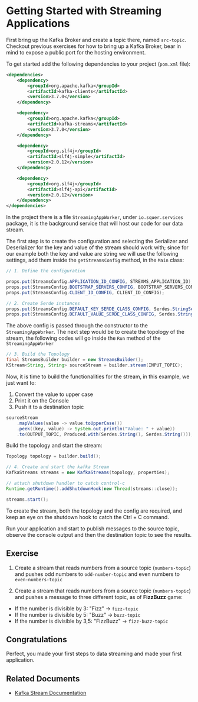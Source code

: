 # Getting Started with Streaming Applications

First bring up the Kafka Broker and create a topic there, named `src-topic`. Checkout previous exercises for how to bring up a Kafka Broker, 
bear in mind to expose a public port for the hosting environment.

To get started add the following dependencies to your project (`pom.xml` file):

```xml
<dependencies>
    <dependency>
        <groupId>org.apache.kafka</groupId>
        <artifactId>kafka-clients</artifactId>
        <version>3.7.0</version>
    </dependency>

    <dependency>
        <groupId>org.apache.kafka</groupId>
        <artifactId>kafka-streams</artifactId>
        <version>3.7.0</version>
    </dependency>

    <dependency>
        <groupId>org.slf4j</groupId>
        <artifactId>slf4j-simple</artifactId>
        <version>2.0.12</version>
    </dependency>

    <dependency>
        <groupId>org.slf4j</groupId>
        <artifactId>slf4j-api</artifactId>
        <version>2.0.12</version>
    </dependency>
</dependencies>
```

In the project there is a file `StreamingAppWorker`, under `io.squer.services` package, it is the background service that will host our code for our data stream.

The first step is to create the configuration and selecting the Serializer and Deserializer for the key and value of the stream should work with;
since for our example both the key and value are string we will use the following settings, add them inside the `getStreamsConfig` method, in the `Main` class: 

```java
// 1. Define the configuration

props.put(StreamsConfig.APPLICATION_ID_CONFIG, STREAMS_APPLICATION_ID);
props.put(StreamsConfig.BOOTSTRAP_SERVERS_CONFIG, BOOTSTRAP_SERVERS_CONFIG);
props.put(StreamsConfig.CLIENT_ID_CONFIG, CLIENT_ID_CONFIG);

// 2. Create Serde instances
props.put(StreamsConfig.DEFAULT_KEY_SERDE_CLASS_CONFIG, Serdes.StringSerde.class);
props.put(StreamsConfig.DEFAULT_VALUE_SERDE_CLASS_CONFIG, Serdes.StringSerde.class);
```

The above config is passed through the constructor to the `StreamingAppWorker`.
The next step would be to create the topology of the stream, the following codes will go inside the `Run`
method of the `StreamingAppWorker`

```java
// 3. Build the Topology
final StreamsBuilder builder = new StreamsBuilder();
KStream<String, String> sourceStream = builder.stream(INPUT_TOPIC);
```

Now, it is time to build the functionalities for the stream, in this example, we just want to:
1. Convert the value to upper case
2. Print it on the Console
3. Push it to a destination topic

```java
sourceStream
    .mapValues(value -> value.toUpperCase())
    .peek((key, value) -> System.out.println("Value: " + value))
    .to(OUTPUT_TOPIC, Produced.with(Serdes.String(), Serdes.String()));
```

Build the topology and start the stream: 

```java
Topology topology = builder.build();

// 4. Create and start the kafka Stream
KafkaStreams streams = new KafkaStreams(topology, properties);

// attach shutdown handler to catch control-c
Runtime.getRuntime().addShutdownHook(new Thread(streams::close));

streams.start();
```

To create the stream, both the topology and the config are required, and keep an eye on the shutdown hook to catch the Ctrl + C command.

Run your application and start to publish messages to the source topic, observe the console output and then 
the destination topic to see the results. 

## Exercise

1. Create a stream that reads numbers from a source topic (`numbers-topic`) and pushes odd numbers to `odd-number-topic` and 
even numbers to `even-numbers-topic`

2. Create a stream that reads numbers from a source topic (`numbers-topic`) and pushes a message to three different topic, as of **FizzBuzz** game:
* If the number is divisible by 3: "Fizz" -> `fizz-topic`
* If the number is divisible by 5: "Buzz" -> `buzz-topic`
* If the number is divisible by 3,5: "FizzBuzz" -> `fizz-buzz-topic`

## Congratulations

Perfect, you made your first steps to data streaming and made your first application.

## Related Documents

* [Kafka Stream Documentation](https://kafka.apache.org/documentation/streams/)
